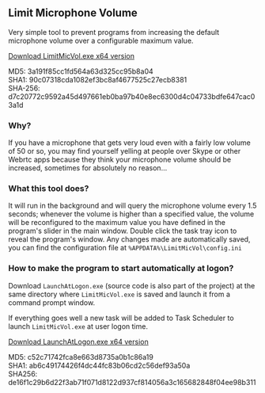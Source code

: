 ## Limit Microphone Volume

Very simple tool to prevent programs from increasing the default
microphone volume over a configurable maximum value.

[Download LimitMicVol.exe x64 version][1]

MD5: 3a191f85cc1fd564a63d325cc95b8a04  
SHA1: 90c07318cda1082ef3bc8af4677525c27ecb8381  
SHA-256: d7c20772c9592a45d497661eb0ba97b40e8ec6300d4c04733bdfe647cac03a1d

### Why?

If you have a microphone that gets very loud even with a fairly
low volume of 50 or so, you may find yourself yelling at people
over Skype or other Webrtc apps because they think your
microphone volume should be increased, sometimes for absolutely
no reason...

### What this tool does?

It will run in the background and will query the microphone
volume every 1.5 seconds; whenever the volume is higher than a
specified value, the volume will be reconfigured to the maximum
value you have defined in the program's slider in the main window.
Double click the task tray icon to reveal the program's window.
Any changes made are automatically saved, you can find the
configuration file at `%APPDATA%\LimitMicVol\config.ini`

### How to make the program to start automatically at logon?

Download `LaunchAtLogon.exe` (source code is also part of the
project) at the same directory where `LimitMicVol.exe` is saved and launch it
from a command prompt window.

If everything goes well a new task will be added to Task Scheduler to launch
`LimitMicVol.exe` at user logon time.

[Download LaunchAtLogon.exe x64 version][2]

MD5: c52c71742fca8e663d8735a0b1c86a19  
SHA1: ab6c49174426f4dc44fc83b06cd2c56def93a50a  
SHA256: de16f1c29b6d22f3ab71f071d8122d937cf814056a3c165682848f04ee98b311


[1]: https://github.com/jmautari/LimitMicVol/raw/master/release-x64/LimitMicVol.exe
[2]: https://github.com/jmautari/LimitMicVol/raw/master/release-x64/LaunchAtLogon.exe
